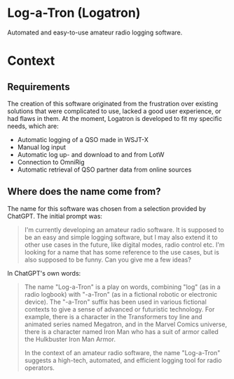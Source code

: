 # Log-a-Tron (Logatron)
Automated and easy-to-use amateur radio logging software.

# Context

## Requirements
The creation of this software originated from the frustration over existing solutions that were complicated to use, lacked a good user experience, or had flaws in them. At the moment, Logatron is developed to fit my specific needs, which are:
- Automatic logging of a QSO made in WSJT-X
- Manual log input
- Automatic log up- and download to and from LotW
- Connection to OmniRig
- Automatic retrieval of QSO partner data from online sources

## Where does the name come from?
The name for this software was chosen from a selection provided by ChatGPT. The initial prompt was:
> I'm currently developing an amateur radio software. It is supposed to be an easy and simple logging software, but I may also extend it to other use cases in the future, like digital modes, radio control etc. I'm looking for a name that has some reference to the use cases, but is also supposed to be funny. Can you give me a few ideas?

In ChatGPT's own words:
> The name "Log-a-Tron" is a play on words, combining "log" (as in a radio logbook) with "-a-Tron" (as in a fictional robotic or electronic device). The "-a-Tron" suffix has been used in various fictional contexts to give a sense of advanced or futuristic technology. For example, there is a character in the Transformers toy line and animated series named Megatron, and in the Marvel Comics universe, there is a character named Iron Man who has a suit of armor called the Hulkbuster Iron Man Armor.
>
> In the context of an amateur radio software, the name "Log-a-Tron" suggests a high-tech, automated, and efficient logging tool for radio operators.
